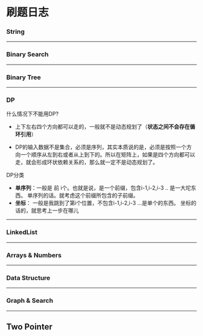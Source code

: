 # 刷题日志



### String 


---

### Binary Search


---


### Binary Tree












---
### DP 
什么情况下不能用DP?
* 上下左右四个方向都可以走的，一般就不是动态规划了（**状态之间不会存在循环引用**）

* DP的输入数据不是集合，必须是序列，其实本质说的是，必须是按照一个方向一个顺序从左到右或者从上到下的。所以在矩阵上，如果是四个方向都可以走，就会形成环状依赖关系的，那么就一定不是动态规划了。

DP分类
* **单序列**：一般是 前 i个。也就是说，是一个前缀，包含i-1,i-2,i-3 .. 是一大坨东西。
单序列的话。就考虑这个前缀所包含的子前缀。
* **坐标**： 一般是我跳到了第i个位置，不包含i-1,i-2,i-3 ...是单个的东西。
坐标的话的，就思考上一步在哪儿

---

### LinkedList




---


### Arrays & Numbers





 
 




---


### Data Structure



---

### Graph & Search



---

## **Two Pointer**









































































